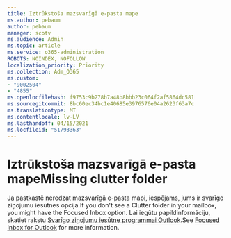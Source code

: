 ```yaml
---
title: Iztrūkstoša mazsvarīgā e-pasta mape
ms.author: pebaum
author: pebaum
manager: scotv
ms.audience: Admin
ms.topic: article
ms.service: o365-administration
ROBOTS: NOINDEX, NOFOLLOW
localization_priority: Priority
ms.collection: Adm_O365
ms.custom:
- "9002504"
- "4855"
ms.openlocfilehash: f9753c9b278b7a48b8bbb23c064f2af5864dc581
ms.sourcegitcommit: 8bc60ec34bc1e40685e3976576e04a2623f63a7c
ms.translationtype: MT
ms.contentlocale: lv-LV
ms.lasthandoff: 04/15/2021
ms.locfileid: "51793363"
---
```

# <a name="missing-clutter-folder"></a><span data-ttu-id="89087-102">Iztrūkstoša mazsvarīgā e-pasta mape</span><span class="sxs-lookup"><span data-stu-id="89087-102">Missing clutter folder</span></span>

<span data-ttu-id="89087-103">Ja pastkastē neredzat mazsvarīgā e-pasta mapi, iespējams, jums ir svarīgo ziņojumu iesūtnes opcija.</span><span class="sxs-lookup"><span data-stu-id="89087-103">If you don't see a Clutter folder in your mailbox, you might have the Focused Inbox option.</span></span> <span data-ttu-id="89087-104">Lai iegūtu papildinformāciju, skatiet rakstu [Svarīgo ziņojumu iesūtne programmai Outlook](https://support.office.com/article/focused-inbox-for-outlook-f445ad7f-02f4-4294-a82e-71d8964e3978).</span><span class="sxs-lookup"><span data-stu-id="89087-104">See [Focused Inbox for Outlook](https://support.office.com/article/focused-inbox-for-outlook-f445ad7f-02f4-4294-a82e-71d8964e3978) for more information.</span></span>
